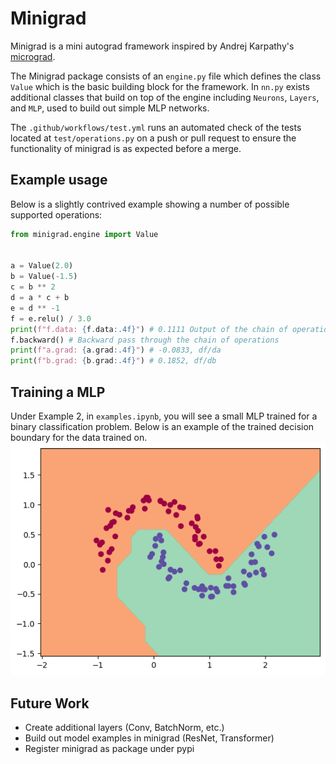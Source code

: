 # Minigrad
Minigrad is a mini autograd framework inspired by Andrej Karpathy's [micrograd](https://github.com/karpathy/micrograd).


The Minigrad package consists of an `engine.py` file which defines the class `Value` which is the basic building block for the framework. In `nn.py` exists additional classes that build on top of the engine including `Neurons`, `Layers`, and `MLP`, used to build out simple MLP networks.

The `.github/workflows/test.yml` runs an automated check of the tests located at `test/operations.py` on a push or pull request to ensure the functionality of minigrad is as expected before a merge.


## Example usage


Below is a slightly contrived example showing a number of possible supported operations:


```python
from minigrad.engine import Value


a = Value(2.0)
b = Value(-1.5)
c = b ** 2
d = a * c + b
e = d ** -1
f = e.relu() / 3.0
print(f"f.data: {f.data:.4f}") # 0.1111 Output of the chain of operations
f.backward() # Backward pass through the chain of operations
print(f"a.grad: {a.grad:.4f}") # -0.0833, df/da
print(f"b.grad: {b.grad:.4f}") # 0.1852, df/db
```


## Training a MLP
Under Example 2, in `examples.ipynb`, you will see a small MLP trained for a binary classification problem. Below is an example of the trained decision boundary for the data trained on.
![Trained NN Decision Boundary](decision_boundary.png)




## Future Work
- Create additional layers (Conv, BatchNorm, etc.)
- Build out model examples in minigrad (ResNet, Transformer)
- Register minigrad as package under pypi
